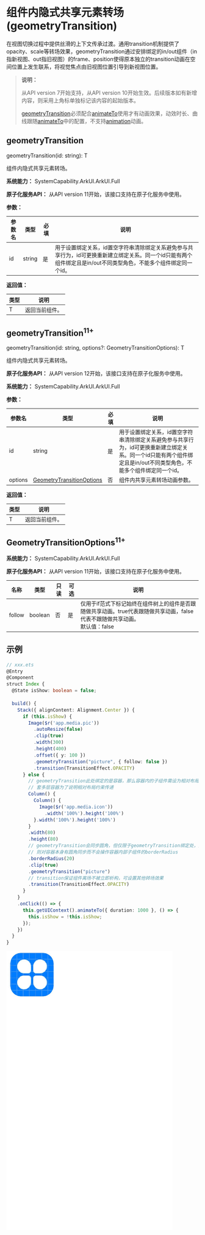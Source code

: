 # 组件内隐式共享元素转场 (geometryTransition)
<!--Kit: ArkUI-->
<!--Subsystem: ArkUI-->
<!--Owner: @hehongyang3-->
<!--SE: @chensiyi_CE-->
<!--TSE: @lxl007-->

在视图切换过程中提供丝滑的上下文传承过渡。通用transition机制提供了opacity、scale等转场效果，geometryTransition通过安排绑定的in/out组件（in指新视图、out指旧视图）的frame、position使得原本独立的transition动画在空间位置上发生联系，将视觉焦点由旧视图位置引导到新视图位置。

> **说明：**
>
> 从API version 7开始支持，从API version 10开始生效。后续版本如有新增内容，则采用上角标单独标记该内容的起始版本。
>
> [geometryTransition](ts-transition-animation-geometrytransition.md)必须配合[animateTo](../arkts-apis-uicontext-uicontext.md#animateto)使用才有动画效果，动效时长、曲线跟随[animateTo](../arkts-apis-uicontext-uicontext.md#animateto)中的配置，不支持[animation](ts-animatorproperty.md)动画。

## geometryTransition

geometryTransition(id: string): T

组件内隐式共享元素转场。

**系统能力：** SystemCapability.ArkUI.ArkUI.Full

**原子化服务API：** 从API version 11开始，该接口支持在原子化服务中使用。

**参数：**

| 参数名  | 类型                 | 必填 | 说明                                                     |
| ------- | ------------------------ | ---- | ------------------------------------------------------------ |
| id      | string                   | 是   | 用于设置绑定关系，id置空字符串清除绑定关系避免参与共享行为，id可更换重新建立绑定关系。同一个id只能有两个组件绑定且是in/out不同类型角色，不能多个组件绑定同一个id。 |

**返回值：**

| 类型 | 说明 |
| -------- | -------- |
| T | 返回当前组件。 |

## geometryTransition<sup>11+</sup>

geometryTransition(id: string, options?: GeometryTransitionOptions): T

组件内隐式共享元素转场。

**原子化服务API：** 从API version 12开始，该接口支持在原子化服务中使用。

**系统能力：** SystemCapability.ArkUI.ArkUI.Full

**参数：**

| 参数名  | 类型                 | 必填 | 说明                                                     |
| ------- | ------------------------ | ---- | ------------------------------------------------------------ |
| id      | string                   | 是   | 用于设置绑定关系，id置空字符串清除绑定关系避免参与共享行为，id可更换重新建立绑定关系。同一个id只能有两个组件绑定且是in/out不同类型角色，不能多个组件绑定同一个id。 |
| options | [GeometryTransitionOptions](#geometrytransitionoptions11) | 否   | 组件内共享元素转场动画参数。                                   |

**返回值：**

| 类型 | 说明 |
| -------- | -------- |
| T | 返回当前组件。 |

## GeometryTransitionOptions<sup>11+</sup>

**系统能力：** SystemCapability.ArkUI.ArkUI.Full

**原子化服务API：** 从API version 11开始，该接口支持在原子化服务中使用。

| 名称 | 类型 | 只读 | 可选 | 说明                                                   |
| ------ | -------- | -------- | ---- | ------------------------------------------------------------ |
| follow | boolean  | 否 | 是   | 仅用于if范式下标记始终在组件树上的组件是否跟随做共享动画。true代表跟随做共享动画，false代表不跟随做共享动画。<br/>默认值：false |

## 示例

```ts
// xxx.ets
@Entry
@Component
struct Index {
  @State isShow: boolean = false;

  build() {
    Stack({ alignContent: Alignment.Center }) {
      if (this.isShow) {
        Image($r('app.media.pic'))
          .autoResize(false)
          .clip(true)
          .width(300)
          .height(400)
          .offset({ y: 100 })
          .geometryTransition("picture", { follow: false })
          .transition(TransitionEffect.OPACITY)
      } else {
        // geometryTransition此处绑定的是容器，那么容器内的子组件需设为相对布局跟随父容器变化，
        // 套多层容器为了说明相对布局约束传递
        Column() {
          Column() {
            Image($r('app.media.icon'))
              .width('100%').height('100%')
          }.width('100%').height('100%')
        }
        .width(80)
        .height(80)
        // geometryTransition会同步圆角，但仅限于geometryTransition绑定处，此处绑定的是容器
        // 则对容器本身有圆角同步而不会操作容器内部子组件的borderRadius
        .borderRadius(20)
        .clip(true)
        .geometryTransition("picture")
        // transition保证组件离场不被立即析构，可设置其他转场效果
        .transition(TransitionEffect.OPACITY)
      }
    }
    .onClick(() => {
      this.getUIContext().animateTo({ duration: 1000 }, () => {
        this.isShow = !this.isShow;
      });
    })
  }
}
```

![geometrytransition](figures/geometrytransition.gif)
